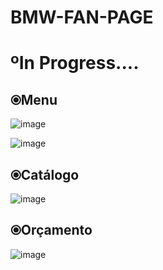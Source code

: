 # BMW-FAN-PAGE
<h1>ºIn Progress....</h1>

<h2>⦿Menu</h2>

![image](https://user-images.githubusercontent.com/101043200/216276529-fed3daad-61ee-4460-91e4-c32da6bd0a76.png)

![image](https://user-images.githubusercontent.com/101043200/221332674-979e53ef-fc10-40f7-b7a6-b4fa834b154f.png)

<h2>⦿Catálogo</h2>

![image](https://user-images.githubusercontent.com/101043200/219525608-29e3ffc3-8e44-4e5b-be0e-446bcca1c979.png)

<h2>⦿Orçamento</h2>

![image](https://user-images.githubusercontent.com/101043200/215929979-f59196e3-7284-4de9-bca8-9ff56f8ed235.png)


